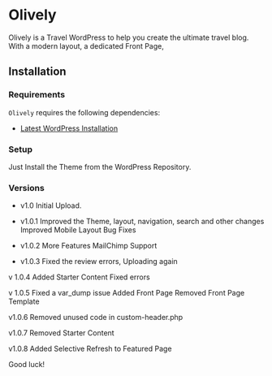 
Olively
===

Olively is a Travel WordPress to help you create the ultimate travel blog. With a modern layout, a dedicated Front Page,

Installation
---------------

### Requirements

`Olively` requires the following dependencies:

- [Latest WordPress Installation](https://wordpress.org/download/)

### Setup

Just Install the Theme from the WordPress Repository.

### Versions

* v1.0
	Initial Upload.
	
* v1.0.1
	Improved the Theme, layout, navigation, search and other changes
	Improved Mobile Layout
	Bug Fixes

* v1.0.2
	More Features
	MailChimp Support
	
* v1.0.3
	Fixed the review errors, Uploading again
	
v 1.0.4
	Added Starter Content
	Fixed errors
	
v 1.0.5
	Fixed a var_dump issue
	Added Front Page
	Removed Front Page Template
	
v1.0.6
	Removed unused code in custom-header.php
	
v1.0.7
	Removed Starter Content
	
v1.0.8
	Added Selective Refresh to Featured Page

Good luck!
